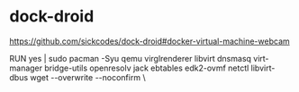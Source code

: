# dock-droid

https://github.com/sickcodes/dock-droid#docker-virtual-machine-webcam

RUN yes | sudo pacman -Syu qemu virglrenderer libvirt dnsmasq virt-manager bridge-utils openresolv jack ebtables edk2-ovmf netctl libvirt-dbus wget --overwrite --noconfirm \
